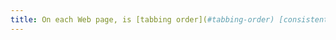 ```yaml
---
title: On each Web page, is [tabbing order](#tabbing-order) [consistent](#comprehensible-reading-order)?
---
```

